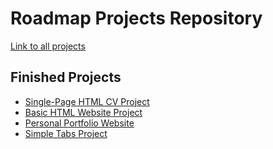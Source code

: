 # Roadmap Projects Repository
<a href="https://roadmap.sh/projects">Link to all projects</a>
## Finished Projects
- <a href="https://roadmap.sh/projects/single-page-cv">Single-Page HTML CV Project</a>
- <a href="https://roadmap.sh/projects/basic-html-website">Basic HTML Website Project</a>
- <a href="https://roadmap.sh/projects/portfolio-website">Personal Portfolio Website</a>
- <a href="https://roadmap.sh/projects/simple-tabs">Simple Tabs Project</a>
